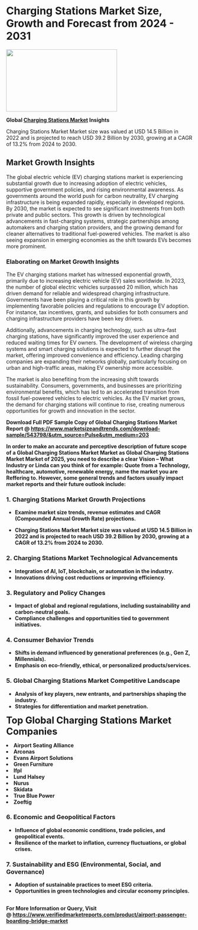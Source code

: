 <H1>Charging Stations Market Size, Growth and Forecast from 2024 - 2031</H1><img class="aligncenter size-medium wp-image-584254" src="https://thirdeyenews.in/wp-content/uploads/2024/09/Global-Market-Research-300x168.jpeg" alt="" width="300" height="168" /><p><strong>Global&nbsp;<a href="https://www.marketsizeandtrends.com/download-sample/543798/&amp;utm_source=Pulse&amp;utm_medium=203">Charging Stations Market</a> Insights</strong></p><p>Charging Stations Market Market size was valued at USD 14.5 Billion in 2022 and is projected to reach USD 39.2 Billion by 2030, growing at a CAGR of 13.2% from 2024 to 2030.</p><p><h2>Market Growth Insights</h2> <p>The global electric vehicle (EV) charging stations market is experiencing substantial growth due to increasing adoption of electric vehicles, supportive government policies, and rising environmental awareness. As governments around the world push for carbon neutrality, EV charging infrastructure is being expanded rapidly, especially in developed regions. By 2030, the market is expected to see significant investments from both private and public sectors. This growth is driven by technological advancements in fast-charging systems, strategic partnerships among automakers and charging station providers, and the growing demand for cleaner alternatives to traditional fuel-powered vehicles. The market is also seeing expansion in emerging economies as the shift towards EVs becomes more prominent.</p> <p><strong></strong></p> <h3>Elaborating on Market Growth Insights</h3> <p>The EV charging stations market has witnessed exponential growth, primarily due to increasing electric vehicle (EV) sales worldwide. In 2023, the number of global electric vehicles surpassed 20 million, which has driven demand for reliable and widespread charging infrastructure. Governments have been playing a critical role in this growth by implementing favorable policies and regulations to encourage EV adoption. For instance, tax incentives, grants, and subsidies for both consumers and charging infrastructure providers have been key drivers.</p> <p>Additionally, advancements in charging technology, such as ultra-fast charging stations, have significantly improved the user experience and reduced waiting times for EV owners. The development of wireless charging systems and smart charging solutions is expected to further disrupt the market, offering improved convenience and efficiency. Leading charging companies are expanding their networks globally, particularly focusing on urban and high-traffic areas, making EV ownership more accessible.</p> <p>The market is also benefiting from the increasing shift towards sustainability. Consumers, governments, and businesses are prioritizing environmental benefits, which has led to an accelerated transition from fossil fuel-powered vehicles to electric vehicles. As the EV market grows, the demand for charging stations will continue to rise, creating numerous opportunities for growth and innovation in the sector.</p> <p><strong></p><p><span class=""><strong>Download Full PDF Sample Copy of Global Charging Stations Market Report</strong> @ <a href="https://www.marketsizeandtrends.com/download-sample/543798/&amp;utm_source=Pulse&amp;utm_medium=203" target="_blank">https://www.marketsizeandtrends.com/download-sample/543798/&amp;utm_source=Pulse&amp;utm_medium=203</a></span></p><p>In order to make an accurate and perceptive description of future scope of a Global&nbsp;Charging Stations Market Market as Global&nbsp;Charging Stations Market Market of 2025, you need to describe a clear Vision &ndash; What Industry or Linda can you think of for example: Quote from a Technology, healthcare, automotive, renewable energy, name the market you are Reffering to. However, some general trends and factors usually impact market reports and their future outlook include:</p><h3>1.&nbsp;<strong>Charging Stations Market Growth Projections</strong></h3><ul><li>Examine market size trends, revenue estimates and CAGR (Compounded Annual Growth Rate) projections.</li><li><p>Charging Stations Market Market size was valued at USD 14.5 Billion in 2022 and is projected to reach USD 39.2 Billion by 2030, growing at a CAGR of 13.2% from 2024 to 2030.</p></li></ul><h3>2.&nbsp;<strong>Charging Stations Market Technological Advancements</strong></h3><ul><li>Integration of AI, IoT, blockchain, or automation in the industry.</li><li>Innovations driving cost reductions or improving efficiency.</li></ul><h3>3.&nbsp;<strong>Regulatory and Policy Changes</strong></h3><ul><li>Impact of global and regional regulations, including sustainability and carbon-neutral goals.</li><li>Compliance challenges and opportunities tied to government initiatives.</li></ul><h3>4.&nbsp;<strong>Consumer Behavior Trends</strong></h3><ul><li>Shifts in demand influenced by generational preferences (e.g., Gen Z, Millennials).</li><li>Emphasis on eco-friendly, ethical, or personalized products/services.</li></ul><h3>5.&nbsp;<strong>Global Charging Stations Market Competitive Landscape</strong></h3><ul><li>Analysis of key players, new entrants, and partnerships shaping the industry.</li><li>Strategies for differentiation and market penetration.</li></ul><p data-pm-slice="1 1 []"><span style="color: inherit; font-family: inherit; font-size: 25px;">Top Global Charging Stations Market Companies</span></p><div class="" data-test-id=""><p><li>Airport Seating Alliance</li><li> Arconas</li><li> Evans Airport Solutions</li><li> Green Furniture</li><li> Ifpl</li><li> Lund Halsey</li><li> Nurus</li><li> Skidata</li><li> True Blue Power</li><li> Zoeftig</li></p></div><h3>6.&nbsp;<strong>Economic and Geopolitical Factors</strong></h3><ul><li>Influence of global economic conditions, trade policies, and geopolitical events.</li><li>Resilience of the market to inflation, currency fluctuations, or global crises.</li></ul><h3>7.&nbsp;<strong>Sustainability and ESG (Environmental, Social, and Governance)</strong></h3><ul><li>Adoption of sustainable practices to meet ESG criteria.</li><li>Opportunities in green technologies and circular economy principles.</li></ul><h2><strong style="font-size: 14px;">For More Information or Query, Visit @&nbsp;</strong><a style="background-color: #ffffff; font-size: 14px;" href="https://www.marketsizeandtrends.com/report/charging-stations-market/" target="_blank">https://www.verifiedmarketreports.com/product/airport-passenger-boarding-bridge-market</a></h2>
